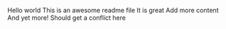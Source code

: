 Hello world
This is an awesome readme file
It is great
Add more content
And yet more!
Should get a conflict here
